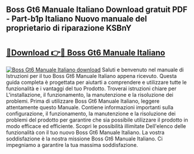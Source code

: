 ## Boss Gt6 Manuale Italiano Download gratuit PDF - Part-b1p Italiano Nuovo manuale del proprietario di riparazione KSBnY

# <h2><a href="http://dffoong.blite.top/?on=Boss+Gt6+Manuale+Italiano">🔗Download 👉🔴 Boss Gt6 Manuale Italiano</a></h2>

[![Boss Gt6 Manuale Italiano download](https://i.imgur.com/lujVjoI.png)](http://dffoong.blite.top/?on=Boss+Gt6+Manuale+Italiano)
Saluti e benvenuto nel manuale di Istruzioni per il tuo Boss Gt6 Manuale Italiano appena ricevuto. Questa guida completa è progettata per aiutarti a comprendere e utilizzare tutte le funzionalità e i vantaggi del tuo Prodotto. Troverai istruzioni chiare per L'installazione, il funzionamento, la manutenzione e la risoluzione dei problemi. Prima di utilizzare Boss Gt6 Manuale Italiano, leggere attentamente questo Manuale. Contiene informazioni importanti sulla configurazione, il funzionamento, la manutenzione e la risoluzione dei problemi del prodotto per garantire che sia possibile utilizzare il prodotto in modo efficace ed efficiente. Scopri le possibilità illimitate Dell'elenco delle funzionalità con il tuo nuovo Boss Gt6 Manuale Italiano. La vostra soddisfazione è la nostra missione Boss Gt6 Manuale Italiano. Ci impegniamo a garantire la tua massima soddisfazione.
